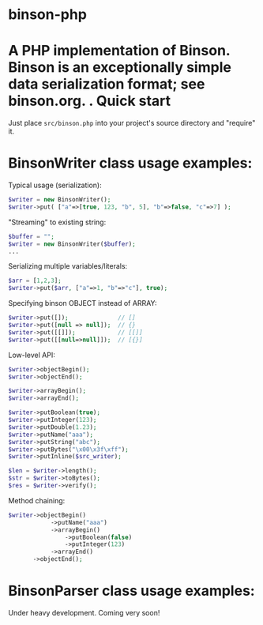 # binson-php
A PHP implementation of Binson. Binson is an exceptionally simple data serialization format; see binson.org. 
.
Quick start
============

Just place `src/binson.php` into your project's source directory and "require" it.

BinsonWriter class usage examples:
============

Typical usage (serialization):
```PHP
$writer = new BinsonWriter();
$writer->put( ["a"=>[true, 123, "b", 5], "b"=>false, "c"=>7] );
```

"Streaming" to existing string:
```PHP
$buffer = "";
$writer = new BinsonWriter($buffer);
...
```

Serializing multiple variables/literals:
```PHP
$arr = [1,2,3];
$writer->put($arr, ["a"=>1, "b"=>"c"], true);
```

Specifying binson OBJECT instead of ARRAY:
```PHP
$writer->put([]);              // []
$writer->put([null => null]);  // {}
$writer->put([[]]);            // [[]]
$writer->put([[null=>null]]);  // [{}]
```

Low-level API:
```PHP
$writer->objectBegin();
$writer->objectEnd();

$writer->arrayBegin();
$writer->arrayEnd();

$writer->putBoolean(true);
$writer->putInteger(123);
$writer->putDouble(1.23);
$writer->putName("aaa");
$writer->putString("abc");
$writer->putBytes("\x00\x3f\xff");
$writer->putInline($src_writer);

$len = $writer->length();
$str = $writer->toBytes();
$res = $writer->verify();
```

Method chaining:
```PHP
$writer->objectBegin()
            ->putName("aaa")
            ->arrayBegin()
                ->putBoolean(false)
                ->putInteger(123)
            ->arrayEnd()
       ->objectEnd();
```

BinsonParser class usage examples:
============

Under heavy development. Coming very soon!